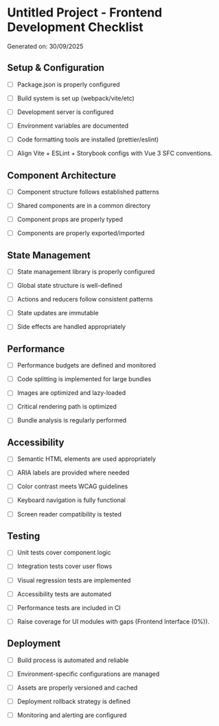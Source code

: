 # Untitled Project - Frontend Development Checklist

Generated on: 30/09/2025


## Setup & Configuration

- [ ] Package.json is properly configured
- [ ] Build system is set up (webpack/vite/etc)
- [ ] Development server is configured
- [ ] Environment variables are documented
- [ ] Code formatting tools are installed (prettier/eslint)
- [ ] Align Vite + ESLint + Storybook configs with Vue 3 SFC conventions.


## Component Architecture

- [ ] Component structure follows established patterns
- [ ] Shared components are in a common directory
- [ ] Component props are properly typed
- [ ] Components are properly exported/imported


## State Management

- [ ] State management library is properly configured
- [ ] Global state structure is well-defined
- [ ] Actions and reducers follow consistent patterns
- [ ] State updates are immutable
- [ ] Side effects are handled appropriately


## Performance

- [ ] Performance budgets are defined and monitored
- [ ] Code splitting is implemented for large bundles
- [ ] Images are optimized and lazy-loaded
- [ ] Critical rendering path is optimized
- [ ] Bundle analysis is regularly performed


## Accessibility

- [ ] Semantic HTML elements are used appropriately
- [ ] ARIA labels are provided where needed
- [ ] Color contrast meets WCAG guidelines
- [ ] Keyboard navigation is fully functional
- [ ] Screen reader compatibility is tested


## Testing

- [ ] Unit tests cover component logic
- [ ] Integration tests cover user flows
- [ ] Visual regression tests are implemented
- [ ] Accessibility tests are automated
- [ ] Performance tests are included in CI
- [ ] Raise coverage for UI modules with gaps (Frontend Interface (0%)).


## Deployment

- [ ] Build process is automated and reliable
- [ ] Environment-specific configurations are managed
- [ ] Assets are properly versioned and cached
- [ ] Deployment rollback strategy is defined
- [ ] Monitoring and alerting are configured

